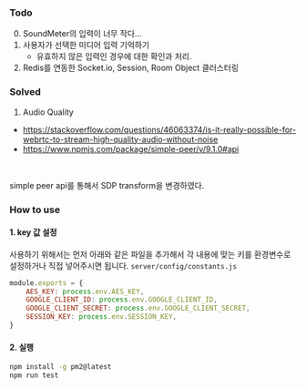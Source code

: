 ### Todo
0. SoundMeter의 입력이 너무 작다...
1. 사용자가 선택한 미디어 입력 기억하기
    - 유효하지 않은 입력인 경우에 대한 확인과 처리.
2. Redis를 연동한 Socket.io, Session, Room Object 클러스터링 

### Solved
1. Audio Quality
- https://stackoverflow.com/questions/46063374/is-it-really-possible-for-webrtc-to-stream-high-quality-audio-without-noise
- https://www.npmjs.com/package/simple-peer/v/9.1.0#api

<br/>

simple peer api를 통해서 SDP transform을 변경하였다.


### How to use
#### 1. key 값 설정
사용하기 위해서는 먼저 아래와 같은 파일을 추가해서 각 내용에 맞는 키를 환경변수로 설정하거나 직접 넣어주시면 됩니다.
`server/config/constants.js`
```js
module.exports = {
    AES_KEY: process.env.AES_KEY,
    GOOGLE_CLIENT_ID: process.env.GOOGLE_CLIENT_ID,
    GOOGLE_CLIENT_SECRET: process.env.GOOGLE_CLIENT_SECRET,
    SESSION_KEY: process.env.SESSION_KEY,
}
```

#### 2. 실행
```sh
npm install -g pm2@latest
npm run test
``` 